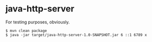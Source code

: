 # java-http-server

For testing purposes, obviously.

```
$ mvn clean package
$ java -jar target/java-http-server-1.0-SNAPSHOT.jar 6 ::1 6789 x
```
